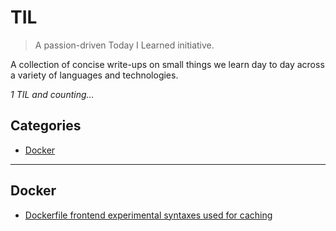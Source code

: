 # TIL

> A passion-driven Today I Learned initiative.

A collection of concise write-ups on small things we learn day to day across a variety of languages and technologies.

_1 TIL and counting..._

## Categories

* [Docker](#docker)

---

## Docker

- [Dockerfile frontend experimental syntaxes used for caching](docker/frontend-experimental-caching.md)
